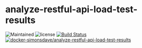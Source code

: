 # analyze-restful-api-load-test-results
![Maintained](https://img.shields.io/maintenance/yes/2017.svg?style=flat)
![license](https://img.shields.io/pypi/l/tor-async-couchdb.svg?style=flat)
[![Build Status](https://travis-ci.org/simonsdave/analyze-restful-api-load-test-results.svg?branch=master)](https://travis-ci.org/simonsdave/analyze-restful-api-load-test-results)
[![docker-simonsdave/analyze-restful-api-load-test-results](https://img.shields.io/badge/docker-simonsdave%2Fanalyze%20restful%20api%20load%20test%20results-blue.svg)](https://hub.docker.com/r/simonsdave/analyze-restful-api-load-test-results/)
